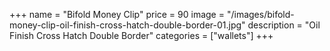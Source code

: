 +++
name = "Bifold Money Clip"
price = 90
image = "/images/bifold-money-clip-oil-finish-cross-hatch-double-border-01.jpg"
description = "Oil Finish Cross Hatch Double Border"
categories = ["wallets"]
+++
